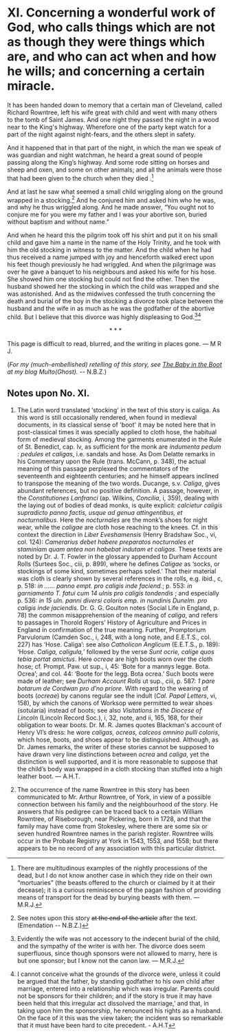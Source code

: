 # XI. Concerning a wonderful work of God, who calls things which are not as though they were things which are, and who can act when and how he wills; and concerning a certain miracle.

It has been handed down to memory that a certain man of Cleveland, called Richard Rowntree, left his wife great with child and went with many others to the tomb of Saint James. And one  night they passed the night in a wood near to the King's highway.  Wherefore one of the party kept watch for a part of the night  against night-fears, and the others slept in safety. 

And it happened that in that part of the night, in which the man we speak of was  guardian and night watchman, he heard a great sound of people passing along the King’s highway. And some rode sitting on horses  and sheep and oxen, and some on other animals; and all the animals were those that had been given to the church when they died .[^1] 

And at last he saw what seemed a small child wriggling along on the ground wrapped in a stocking.[^2] And he conjured him and asked  him who he was, and why he thus wriggled along. And he made  answer, “You ought not to conjure me for you were my father and  I was your abortive son, buried without baptism and without  name.” 

And when he heard this the pilgrim took off his shirt and  put it on his small child and gave him a name in the name of the  Holy Trinity, and he took with him the old stocking in witness to the  matter. And the child when he had thus received a name jumped  with joy and henceforth walked erect upon his feet though previously  he had wriggled. And when the pilgrimage was over he gave a  banquet to his neighbours and asked his wife for his hose. She  showed him one stocking but could not find the other. Then the  husband showed her the stocking in which the child was wrapped and she was astonished. And as the midwives confessed the truth concerning the death and burial of the boy in the stocking a divorce took place between the husband and the wife in as much as he was  the godfather of the abortive child. But I believe that this divorce was highly displeasing to God.[^3][^4]

<center>* * *</center>

[^1]: There are multitudinous examples of the nightly processions of the dead, but I do not know another case in which they ride on their own “mortuaries” (the beasts offered to the church or claimed by it at their decease); it is a curious reminiscence of the pagan fashion of providing means of transport for the dead by burying beasts with them. — M.R.J.
    
[^2]: See notes upon this story ~~at the end of the article~~ after the text. (Emendation -- N.B.Z.)
    
[^3]: Evidently the wife was not accessory to the indecent burial of the child, and the sympathy of the writer is with her. The divorce does seem superfluous, since though sponsors were not allowed to marry, here is but one sponsor; but I know not the canon law. — M.R.J.
    
[^4]: I cannot conceive what the grounds of the divorce were, unless it could be argued that the father, by standing godfather to his own child after marriage, entered into a relationship which was irregular. Parents could not be sponsors for their children; and if the story is true it may have been held that this irregular  act dissolved the marriage,’ and that, in taking upon him the sponsorship, he renounced his rights as a husband. On the face of it this was the view taken;  the incident was so remarkable that it  must have been hard to cite precedent. - A.H.T

This page is difficult to read, blurred,  and the writing in places gone. — M R J.

(*For my (much-embellished) retelling of this story, see [The Baby in the Boot](https://multoghost.wordpress.com/2016/03/02/the-baby-in-the-boot/) at my blog Multo(Ghost).* -- N.B.Z.)

## Notes upon No. XI.

1. The Latin word translated ‘stocking' in the text of this story is caliga. As this word is still occasionally rendered, when found in medieval documents, in its classical sense of 'boot' it may be noted here that in post-classical times it was specially applied to cloth hose, the habitual form of medieval stocking. Among the garments enumerated in the Rule of St. Benedict, cap. lv, as sufficient for the monk are _indumenta pedum : pedules et caligas_, i.e. sandals and hose. As Dom Delatte remarks in his Commentary upon the Rule (trans. McCann, p. 348), the actual meaning of this passage perplexed the commentators of the seventeenth and eighteenth centuries; and he himself appears inclined to transpose the meaning of the two words. Ducange, s.v. _Caliga_, gives abundant references, but no positive definition. A passage, however, in the _Constitutiones Lanfranci_ (ap. Wilkins, _Concilia_, i, 359), dealing with the laying out of bodies of dead monks, is quite explicit: _calcietur caligis supradicto panno factis, usque ad genua attingentibus, et nocturnalibus_. Here the _nocturnales_ are the monk’s shoes for night wear, while the _caligae_ are cloth hose reaching to the knees. Cf. in this context the direction in _Liber Eveshamensis_ (Henry Bradshaw Soc., vi, col. 124): _Camerarius debet habere preparatos nocturnales et staminiam quam antea non habebat indutam et caligas_. These texts are noted by Dr. J. T. Fowler in the glossary appended to Durham Account Rolls (Surtees Soc., ciii, p. 899), where he defines _Caligae_ as ‘socks, or stockings of some kind, sometimes perhaps soled.’ That their material was cloth is clearly shown by several references in the rolls, e.g. ibid., c, p. 518: _in ...... panno empt. pro caligis inde faciend._; p. 553: _in garniamento T. fatui cum 14 ulnis pro caligis tondendis_ ; and especially p. 536: _in 15 uln. panni diversi coloris emp. in nundinis Dunelm. pro caligis inde jaciendis_. Dr. G. G. Goulton notes (Social Life in England, p. 78) the common misapprehension of the meaning of _caliga_, and refers to passages in Thorold Rogers’ History of Agriculture and Prices in England in confirmation of the true meaning. Further, Promptorium Parvulorum (Camden Soc., i, 248, with a long note, and E.E.T.S., col. 227) has ‘Hose. Caliga’: see also _Catholicon Anglicum_ (E.E.T.S., p. 189): ‘Hose. _Caliga, caligula,_’ followed by the verse _Sunt ocrie, calige quos tebia portat amictus_. Here _ocreae_ are high boots worn over the cloth hose; cf. Prompt. Paw. ut sup., i, 45: ‘Bote for a mannys legge. Bota. Ocrea’; and col. 44: ‘Boote for the legg. Bota ocrea.’ Such boots were made of leather; see _Durham Account Rolls_ ut sup., ciii, p. 587: _1 pare botarum de Cordwan pro d’no priore_. With regard to the wearing of boots (_ocreae_) by canons regular see the indult (_Cal. Papal Letters_, vi, 158), by which the canons of Worksop were permitted to wear shoes (sotularia) instead of boots; see also _Visitations in the Diocese of Lincoln_ (Lincoln Record Soc.), i, 32, note, and ii, 165, 168, for their obligation to wear boots. Dr. M. R. James quotes Blackman's account of Henry VI’s dress: he wore _caligas, ocreas, calceos omnino pulli coloris_, which hose, boots, and shoes appear to be distinguished. Although, as Dr. James remarks, the writer of these stories cannot be supposed to have drawn very line distinctions between _ocrea_ and _caliga_, yet the distinction is well supported, and it is more reasonable to suppose that the child’s body was wrapped in a cloth stocking than stuffed into a high leather boot. — A.H.T.
    
2. The occurrence of the name Rowntree in this story has been communicated to Mr. Arthur Rowntree, of York, in view of a possible connection between his family and the neighbourhood of the story. He answers that his pedigree can be traced back to a certain William Rowntree, of Riseborough, near Pickering, born in 1728, and that the family may have come from Stokesley, where there are some six or seven hundred Rowntree names in the parish register. Rowntree wills occur in the Probate Registry at York in 1543, 1553, and 1558; but there appears to be no record of any association with this particular district.
